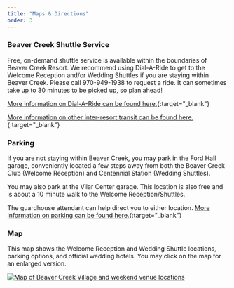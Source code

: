 ```yaml
---
title: "Maps & Directions"
order: 3
---
```

### Beaver Creek Shuttle Service
Free, on-demand shuttle service is available within the boundaries of Beaver Creek Resort. We recommend using Dial-A-Ride to get to the Welcome Reception and/or Wedding Shuttles if you are staying within Beaver Creek. Please call 970-949-1938 to request a ride. It can sometimes take up to 30 minutes to be picked up, so plan ahead!

[More information on Dial-A-Ride can be found here.](https://www.beavercreek.com/explore-the-resort/about-the-resort/getting-around.aspx?tc_1=2){:target="_blank"}

[More information on other inter-resort transit can be found here.](https://www.beavercreek.com/explore-the-resort/about-the-resort/getting-around.aspx?tc_1=1){:target="_blank"}

### Parking
If you are not staying within Beaver Creek, you may park in the Ford Hall
garage, conveniently located a few steps away from both the Beaver Creek Club (Welcome Reception) and
Centennial Station (Wedding Shuttles).

You may also park at the Vilar Center garage. This location is also free and is
about a 10 minute walk to the Welcome Reception/Shuttles.

The guardhouse attendant can help direct you to either location. [More
information on parking can be found here.](https://www.beavercreek.com/explore-the-resort/about-the-resort/getting-around.aspx?tc_1=3){:target="_blank"}

### Map
This map shows the Welcome Reception and Wedding Shuttle locations, parking
options, and official wedding hotels. You may click on the map for an enlarged
version.

<div class="map-container">
  <div class="map" id="bc-map">
    <a href="{{ "/assets/bc-map.png" | relative_url }}" target="_blank">
      <img src="{{ "/assets/bc-map.png" | relative_url }}" 
           alt="Map of Beaver Creek Village and weekend venue locations"/>
    </a>
  </div>
</div>
